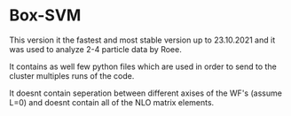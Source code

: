 # Box-SVM
This version it the fastest and most stable version up to 23.10.2021 and it was used to analyze 2-4 particle data by Roee.

It contains as well few python files which are used in order to send to the cluster multiples runs of the code.

It doesnt contain seperation between different axises of the WF's (assume L=0) and doesnt contain all of the NLO matrix elements.
